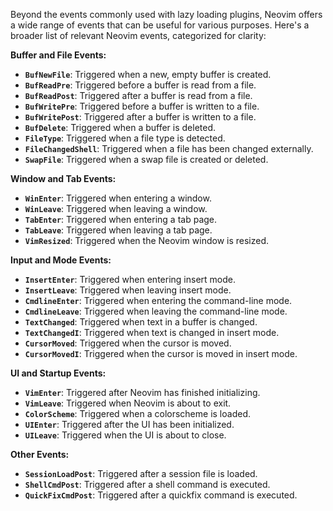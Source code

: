 Beyond the events commonly used with lazy loading plugins, Neovim offers a wide range of events that can be useful for various purposes. Here's a broader list of relevant Neovim events, categorized for clarity:

**Buffer and File Events:**

* **`BufNewFile`**: Triggered when a new, empty buffer is created.
* **`BufReadPre`**: Triggered before a buffer is read from a file.
* **`BufReadPost`**: Triggered after a buffer is read from a file.
* **`BufWritePre`**: Triggered before a buffer is written to a file.
* **`BufWritePost`**: Triggered after a buffer is written to a file.
* **`BufDelete`**: Triggered when a buffer is deleted.
* **`FileType`**: Triggered when a file type is detected.
* **`FileChangedShell`**: Triggered when a file has been changed externally.
* **`SwapFile`**: Triggered when a swap file is created or deleted.

**Window and Tab Events:**

* **`WinEnter`**: Triggered when entering a window.
* **`WinLeave`**: Triggered when leaving a window.
* **`TabEnter`**: Triggered when entering a tab page.
* **`TabLeave`**: Triggered when leaving a tab page.
* **`VimResized`**: Triggered when the Neovim window is resized.

**Input and Mode Events:**

* **`InsertEnter`**: Triggered when entering insert mode.
* **`InsertLeave`**: Triggered when leaving insert mode.
* **`CmdlineEnter`**: Triggered when entering the command-line mode.
* **`CmdlineLeave`**: Triggered when leaving the command-line mode.
* **`TextChanged`**: Triggered when text in a buffer is changed.
* **`TextChangedI`**: Triggered when text is changed in insert mode.
* **`CursorMoved`**: Triggered when the cursor is moved.
* **`CursorMovedI`**: Triggered when the cursor is moved in insert mode.

**UI and Startup Events:**

* **`VimEnter`**: Triggered after Neovim has finished initializing.
* **`VimLeave`**: Triggered when Neovim is about to exit.
* **`ColorScheme`**: Triggered when a colorscheme is loaded.
* **`UIEnter`**: Triggered after the UI has been initialized.
* **`UILeave`**: Triggered when the UI is about to close.

**Other Events:**

* **`SessionLoadPost`**: Triggered after a session file is loaded.
* **`ShellCmdPost`**: Triggered after a shell command is executed.
* **`QuickFixCmdPost`**: Triggered after a quickfix command is executed.

